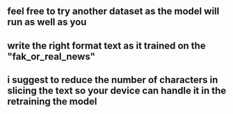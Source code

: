 ## feel free to try another dataset as the model will run as well as you 
## write the right format text as it trained on the "fak_or_real_news"
## i suggest to reduce the number of characters in slicing the text so your device can handle it in the retraining the model
